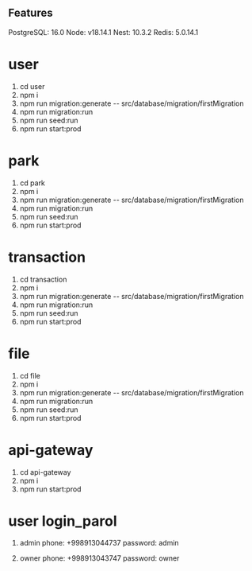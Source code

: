 ## Features

PostgreSQL: 16.0
Node: v18.14.1
Nest: 10.3.2
Redis: 5.0.14.1

# user

1. cd user
2. npm i
3. npm run migration:generate -- src/database/migration/firstMigration
4. npm run migration:run
5. npm run seed:run
6. npm run start:prod

# park

1. cd park
2. npm i
3. npm run migration:generate -- src/database/migration/firstMigration
4. npm run migration:run
5. npm run seed:run
6. npm run start:prod

# transaction

1. cd transaction
2. npm i
3. npm run migration:generate -- src/database/migration/firstMigration
4. npm run migration:run
5. npm run seed:run
6. npm run start:prod

# file

1. cd file
2. npm i
3. npm run migration:generate -- src/database/migration/firstMigration
4. npm run migration:run
5. npm run seed:run
6. npm run start:prod

# api-gateway

1. cd api-gateway
2. npm i
3. npm run start:prod

# user login_parol

1. admin
   phone: +998913044737
   password: admin

2. owner
   phone: +998913043747
   password: owner
